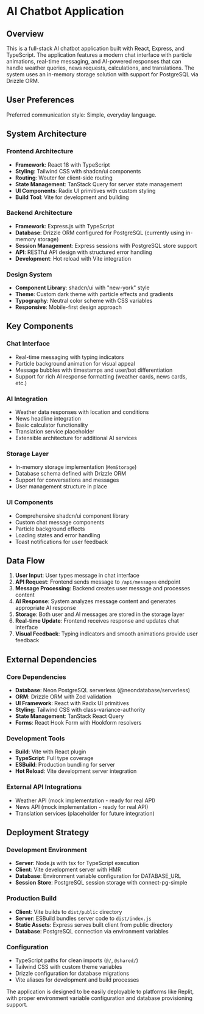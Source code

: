# AI Chatbot Application

## Overview

This is a full-stack AI chatbot application built with React, Express, and TypeScript. The application features a modern chat interface with particle animations, real-time messaging, and AI-powered responses that can handle weather queries, news requests, calculations, and translations. The system uses an in-memory storage solution with support for PostgreSQL via Drizzle ORM.

## User Preferences

Preferred communication style: Simple, everyday language.

## System Architecture

### Frontend Architecture
- **Framework**: React 18 with TypeScript
- **Styling**: Tailwind CSS with shadcn/ui components
- **Routing**: Wouter for client-side routing
- **State Management**: TanStack Query for server state management
- **UI Components**: Radix UI primitives with custom styling
- **Build Tool**: Vite for development and building

### Backend Architecture
- **Framework**: Express.js with TypeScript
- **Database**: Drizzle ORM configured for PostgreSQL (currently using in-memory storage)
- **Session Management**: Express sessions with PostgreSQL store support
- **API**: RESTful API design with structured error handling
- **Development**: Hot reload with Vite integration

### Design System
- **Component Library**: shadcn/ui with "new-york" style
- **Theme**: Custom dark theme with particle effects and gradients
- **Typography**: Neutral color scheme with CSS variables
- **Responsive**: Mobile-first design approach

## Key Components

### Chat Interface
- Real-time messaging with typing indicators
- Particle background animation for visual appeal
- Message bubbles with timestamps and user/bot differentiation
- Support for rich AI response formatting (weather cards, news cards, etc.)

### AI Integration
- Weather data responses with location and conditions
- News headline integration
- Basic calculator functionality
- Translation service placeholder
- Extensible architecture for additional AI services

### Storage Layer
- In-memory storage implementation (`MemStorage`)
- Database schema defined with Drizzle ORM
- Support for conversations and messages
- User management structure in place

### UI Components
- Comprehensive shadcn/ui component library
- Custom chat message components
- Particle background effects
- Loading states and error handling
- Toast notifications for user feedback

## Data Flow

1. **User Input**: User types message in chat interface
2. **API Request**: Frontend sends message to `/api/messages` endpoint
3. **Message Processing**: Backend creates user message and processes content
4. **AI Response**: System analyzes message content and generates appropriate AI response
5. **Storage**: Both user and AI messages are stored in the storage layer
6. **Real-time Update**: Frontend receives response and updates chat interface
7. **Visual Feedback**: Typing indicators and smooth animations provide user feedback

## External Dependencies

### Core Dependencies
- **Database**: Neon PostgreSQL serverless (@neondatabase/serverless)
- **ORM**: Drizzle ORM with Zod validation
- **UI Framework**: React with Radix UI primitives
- **Styling**: Tailwind CSS with class-variance-authority
- **State Management**: TanStack React Query
- **Forms**: React Hook Form with Hookform resolvers

### Development Tools
- **Build**: Vite with React plugin
- **TypeScript**: Full type coverage
- **ESBuild**: Production bundling for server
- **Hot Reload**: Vite development server integration

### External API Integrations
- Weather API (mock implementation - ready for real API)
- News API (mock implementation - ready for real API)
- Translation services (placeholder for future integration)

## Deployment Strategy

### Development Environment
- **Server**: Node.js with tsx for TypeScript execution
- **Client**: Vite development server with HMR
- **Database**: Environment variable configuration for DATABASE_URL
- **Session Store**: PostgreSQL session storage with connect-pg-simple

### Production Build
- **Client**: Vite builds to `dist/public` directory
- **Server**: ESBuild bundles server code to `dist/index.js`
- **Static Assets**: Express serves built client from public directory
- **Database**: PostgreSQL connection via environment variables

### Configuration
- TypeScript paths for clean imports (`@/`, `@shared/`)
- Tailwind CSS with custom theme variables
- Drizzle configuration for database migrations
- Vite aliases for development and build processes

The application is designed to be easily deployable to platforms like Replit, with proper environment variable configuration and database provisioning support.